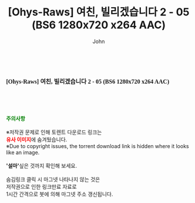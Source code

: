 ﻿---
layout: post
title:  "[Ohys-Raws] 여친, 빌리겠습니다 2 - 05 (BS6 1280x720 x264 AAC)"
author: John
categories: [ 애니메이션 ]
tags: [  ]
image:  
description: "[Ohys-Raws] 여친, 빌리겠습니다 2 - 05 (BS6 1280x720 x264 AAC) torrent 정보 공유"
toc: true
toc_sticky: true
---

<br>
<div class="view-img">
<a class="view_image" href="https://torrentmobile59.com/bbs/view_image.php?fn=%2Fdata%2Ffile%2Fani%2F3659260999_51wLMuDI_9ce53e246b9c123a68775ee3198a7da098ea401b.png" target="_blank"><img alt="" class="img-tag" content="https://torrentmobile59.com/data/file/ani/3659260999_51wLMuDI_9ce53e246b9c123a68775ee3198a7da098ea401b.png" itemprop="image" src="https://torrentmobile59.com/data/file/ani/3659260999_51wLMuDI_9ce53e246b9c123a68775ee3198a7da098ea401b.png"/></a></div><div class="view-content" itemprop="description">
<p><span style="font-family:nanumsquareround;font-size:16px;font-weight:700;white-space:nowrap;background-color:rgb(255,255,255);">[Ohys-Raws] 여친, 빌리겠습니다 2 - 05 (BS6 1280x720 x264 AAC)</span> </p> </div>
    
<br><br><br>
<p data-ke-size="size16"><b><span style="color: green;">주의사항</span></b><br /><br />※저작권 문제로 인해 토렌트 다운로드 링크는<br /><b><span style="color: red;">유사 이미지</span></b>에 숨겨뒀습니다.<br />※Due to copyright issues, the torrent download link is hidden where it looks like an image.<br /><br /><b>'설마'</b>싶은 것까지 확인해 보세요.<br /><br />숨김링크 클릭 시 마그넷 나타나지 않는 것은<br />저작권으로 인한 링크만료 자료로<br />1시간 간격으로 봇에 의해 마그넷 주소 갱신됩니다.</p>
